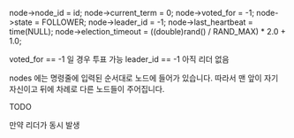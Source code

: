 node->node_id = id;
node->current_term = 0;
node->voted_for = -1;
node->state = FOLLOWER;
node->leader_id = -1;
node->last_heartbeat = time(NULL);
node->election_timeout = ((double)rand() / RAND_MAX) * 2.0 + 1.0;

voted_for == -1 일 경우 투표 가능
leader_id == -1 아직 리더 없음

nodes 에는 명령줄에 입력된 순서대로 노드에 들어가 있습니다.
따라서 맨 앞이 자기 자신이고 뒤에 차례로 다른 노드들이 주어집니다.



TODO

만약 리더가 동시 발생

